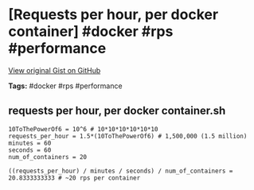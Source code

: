 # [Requests per hour, per docker container] #docker #rps #performance

[View original Gist on GitHub](https://gist.github.com/Integralist/d29b157e104fda2e6589063d2c5c6803)

**Tags:** #docker #rps #performance

## requests per hour, per docker container.sh

```shell
10ToThePowerOf6 = 10^6 # 10*10*10*10*10*10
requests_per_hour = 1.5*(10ToThePowerOf6) # 1,500,000 (1.5 million)
minutes = 60
seconds = 60
num_of_containers = 20

((requests_per_hour) / minutes / seconds) / num_of_containers = 20.8333333333 # ~20 rps per container
```

